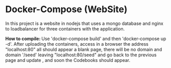 # Docker-Compose (WebSite)

In this project is a website in nodejs that uses a mongo database and nginx to loadbalancer for three containers with the application.

<b> How to compile: </b> Use 'docker-compose build' and then 'docker-compose up -d'. After uploading the containers, access in a browser the address "localhost:80" all should appear a blank page, there will be no domain and domain '/seed' leaving "localhost:80/seed" and go back to the previous page and update , and soon the Codebooks should appear.

